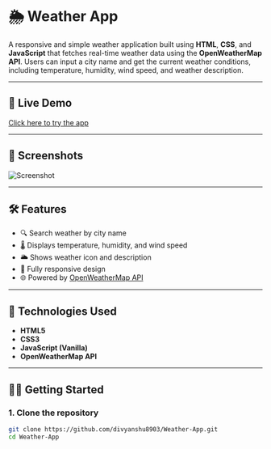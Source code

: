 # 🌦️ Weather App

A responsive and simple weather application built using **HTML**, **CSS**, and **JavaScript** that fetches real-time weather data using the **OpenWeatherMap API**. Users can input a city name and get the current weather conditions, including temperature, humidity, wind speed, and weather description.

---

## 🔗 Live Demo

[Click here to try the app](https://divyanshu8903.github.io/Weather-App/)

---

## 📸 Screenshots

![Screenshot](https://raw.githubusercontent.com/divyanshu8903/Weather-App/main/screenshot.png) <!-- Replace with actual screenshot if available -->

---

## 🛠️ Features

- 🔍 Search weather by city name  
- 🌡️ Displays temperature, humidity, and wind speed  
- 🌥️ Shows weather icon and description  
- 📱 Fully responsive design  
- 🌐 Powered by [OpenWeatherMap API](https://openweathermap.org/api)

---

## 🚀 Technologies Used

- **HTML5**
- **CSS3**
- **JavaScript (Vanilla)**
- **OpenWeatherMap API**

---

## 🧑‍💻 Getting Started

### 1. Clone the repository
```bash
git clone https://github.com/divyanshu8903/Weather-App.git
cd Weather-App
